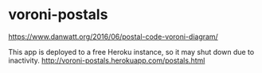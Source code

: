 # voroni-postals

https://www.danwatt.org/2016/06/postal-code-voroni-diagram/

This app is deployed to a free Heroku instance, so it may shut down due to inactivity. 
http://voroni-postals.herokuapp.com/postals.html
